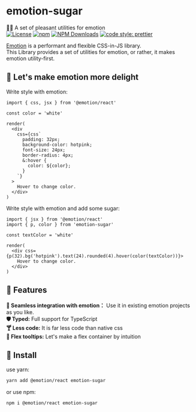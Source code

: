 # emotion-sugar

👩‍🎤 A set of pleasant utilities for emotion  
[![License](https://img.shields.io/npm/l/emotion-sugar.svg)](https://github.com/xcfox/emotion-sugar/blob/main/LICENSE)
[![npm](https://img.shields.io/npm/v/emotion-sugar.svg)](https://www.npmjs.com/package/emotion-sugar)
[![NPM Downloads](https://img.shields.io/npm/dm/emotion-sugar.svg?style=flat)](https://www.npmjs.com/package/emotion-sugar)
[![code style: prettier](https://img.shields.io/badge/code_style-prettier-ff69b4.svg)](https://github.com/prettier/prettier)

[Emotion](https://github.com/emotion-js/emotion) is a performant and flexible CSS-in-JS library.  
This Library provides a set of utilities for emotion, or rather, it makes emotion utility-first.

## 🍭 Let's make emotion more delight

Write style with emotion:

```tsx
import { css, jsx } from '@emotion/react'

const color = 'white'

render(
  <div
    css={css`
      padding: 32px;
      background-color: hotpink;
      font-size: 24px;
      border-radius: 4px;
      &:hover {
        color: ${color};
      }
    `}
  >
    Hover to change color.
  </div>
)
```

Write style with emotion and add some sugar:

```tsx
import { jsx } from '@emotion/react'
import { p, color } from 'emotion-sugar'

const textColor = 'white'

render(
  <div css={p(32).bg('hotpink').text(24).rounded(4).hover(color(textColor))}>
    Hover to change color.
  </div>
)
```

## 🌠 Features

**🧩 Seamless integration with emotion：** Use it in existing emotion projects as you like.  
**🛡️ Typed:** Full support for TypeScript  
**🍸 Less code:** It is far less code than native css  
**🍩 Flex tooltips:** Let's make a flex container by intuition

## 🔧 Install

use yarn:

```sh
yarn add @emotion/react emotion-sugar
```

or use npm:

```sh
npm i @emotion/react emotion-sugar
```
